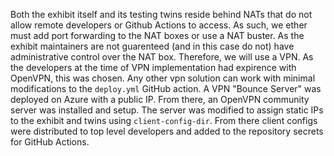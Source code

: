 Both the exhibit itself and its testing twins reside behind NATs that do not allow remote developers or Github Actions to access.
As such, we ether must add port forwarding to the NAT boxes or use a NAT buster.
As the exhibit maintainers are not guarenteed (and in this case do not) have administrative control over the NAT box.
Therefore, we will use a VPN.
As the developers at the time of VPN implementation had expirence with OpenVPN, this was chosen.
Any other vpn solution can work with minimal modifications to the `deploy.yml` GitHub action.
A VPN "Bounce Server" was deployed on Azure with a public IP. From there, an OpenVPN community server was installed and setup.
The server was modified to assign static IPs to the exhibit and twins using `client-config-dir`.
From there client configs were distributed to top level developers and added to the repository secrets for GitHub Actions.
